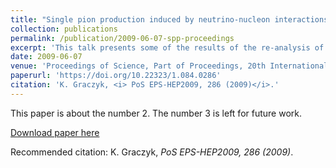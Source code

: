 ```yaml
---
title: "Single pion production induced by neutrino-nucleon interactions"
collection: publications
permalink: /publication/2009-06-07-spp-proceedings
excerpt: 'This talk presents some of the results of the re-analysis of [Graczyk et al.] of the bubble chamber data for single pion production induced by neutrino scattering off deuteron. It is shown that ANL and BNL data are statistically consistent. The validity of the Adler relations (between P33(1232)P_{33}(1232)P33​(1232) resonance axial form factors) is also investigated.'
date: 2009-06-07
venue: 'Proceedings of Science, Part of Proceedings, 20th International Workshop on Neutrinos from Accelerators (NuFact18) : Blacksburg, VA, USA, August 13-18, 2018'
paperurl: 'https://doi.org/10.22323/1.084.0286'
citation: 'K. Graczyk, <i> PoS EPS-HEP2009, 286 (2009)</i>.'
---
```

This paper is about the number 2. The number 3 is left for future work.

[Download paper here](https://pos.sissa.it/084/286/pdf)

Recommended citation: K. Graczyk, <i>PoS EPS-HEP2009, 286 (2009)</i>.
